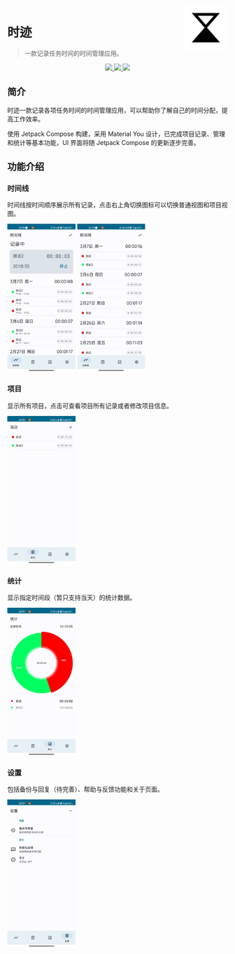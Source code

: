 <img src="docs/.vuepress/public/images/logo.svg" alt="logo" width="100" height="100" align="right" />

# 时迹

> 一款记录任务时间的时间管理应用。

<p align="center">
  <a href="https://developer.android.google.cn/jetpack/compose" alt="Jetpack Compose">
    <img src="https://img.shields.io/badge/Jetpack%20Compose-1.2.0--beta01-brightgreen?logo=android" />
  </a>
  <a href="https://android-arsenal.com/api?level=21" alt="API">
    <img src="https://img.shields.io/badge/API-21%2B-blue?logo=android" />
  </a>
  <a href="https://github.com/MeanZhang/Traclock/actions/workflows/android.yml"  alt="Android CI">
    <img src="https://github.com/MeanZhang/Traclock/actions/workflows/android.yml/badge.svg" />
  </a>
</p>

## 简介

时迹一款记录各项任务时间的时间管理应用，可以帮助你了解自己的时间分配，提高工作效率。

使用 Jetpack Compose 构建，采用 Material You 设计，已完成项目记录、管理和统计等基本功能，UI 界面将随 Jetpack Compose 的更新逐步完善。

## 功能介绍

### 时间线

时间线按时间顺序展示所有记录，点击右上角切换图标可以切换普通视图和项目视图。

<img src="docs/.vuepress/public/images/ui/timeline-detail.jpg" alt="时间线" style="zoom:33%;" />
<img src="docs/.vuepress/public/images/ui/timeline.jpg" alt="时间线" style="zoom:33%;" />

### 项目

显示所有项目，点击可查看项目所有记录或者修改项目信息。

<img src="docs/.vuepress/public/images/ui/projects.jpg" alt="项目" style="zoom:33%;" />

### 统计

显示指定时间段（暂只支持当天）的统计数据。

<img src="docs/.vuepress/public/images/ui/statistics.jpg" alt="统计" style="zoom:33%;" />

### 设置

包括备份与回复（待完善）、帮助与反馈功能和关于页面。

<img src="docs/.vuepress/public/images/ui/settings.jpg" alt="设置" style="zoom:33%;" />
